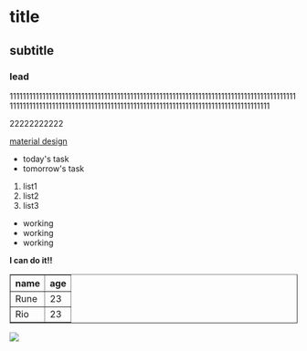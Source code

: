 <h1>title</h1>
<h2>subtitle</h2>
<h3>lead</h3>
<p>111111111111111111111111111111111111111111111111111111111111111111111111111111111111111111111111111111111111111111111111111111111111111111111111111111111111111111111111</p>
<P>22222222222</P>
<p><a href="https://m3.material.io/">material design</a></p>
<ul>
  <li>today's task</li>
  <li>tomorrow's task</li>
</ul>
<ol>
  <li>list1</li>
  <li>list2</li>
  <li>list3</li>
</ol>

* working
* working
* working
  
<strong>I can do it!!</strong>

<table border=1>
<tr>
  <th>name</th>
  <th>age</th>
</tr>
<tr>
  <td>Rune</td>
  <td>23</td>
</tr>
<tr>
  <td>Rio</td>
  <td>23</td>
</tr>
</table>
<image src="https://thumb.photo-ac.com/cc/cc46614da92cf990a3609ffa2d1f3e0e_w.jpeg">

